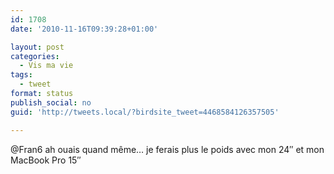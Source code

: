 ```yaml
---
id: 1708
date: '2010-11-16T09:39:28+01:00'

layout: post
categories:
  - Vis ma vie
tags:
  - tweet
format: status
publish_social: no
guid: 'http://tweets.local/?birdsite_tweet=4468584126357505'

---
```


@Fran6 ah ouais quand même… je ferais plus le poids avec mon 24″ et mon MacBook Pro 15″